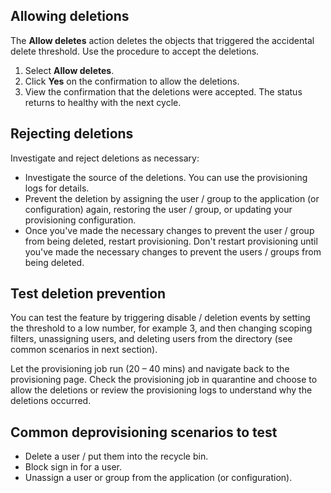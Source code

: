 ## Allowing deletions

The **Allow deletes** action deletes the objects that triggered the accidental delete threshold. Use the procedure to accept the deletions.

1. Select **Allow deletes**.
2. Click **Yes** on the confirmation to allow the deletions.
3. View the confirmation that the deletions were accepted. The status returns to healthy with the next cycle.

## Rejecting deletions

Investigate and reject deletions as necessary:

- Investigate the source of the deletions. You can use the provisioning logs for details.
- Prevent the deletion by assigning the user / group to the application (or configuration) again, restoring the user / group, or updating your provisioning configuration.
- Once you've made the necessary changes to prevent the user / group from being deleted, restart provisioning. Don't restart provisioning until you've made the necessary changes to prevent the users / groups from being deleted.

## Test deletion prevention

You can test the feature by triggering disable / deletion events by setting the threshold to a low number, for example 3, and then changing scoping filters, unassigning users, and deleting users from the directory (see common scenarios in next section).

Let the provisioning job run (20 – 40 mins) and navigate back to the provisioning page. Check the provisioning job in quarantine and choose to allow the deletions or review the provisioning logs to understand why the deletions occurred.

## Common deprovisioning scenarios to test

- Delete a user / put them into the recycle bin.
- Block sign in for a user.
- Unassign a user or group from the application (or configuration).